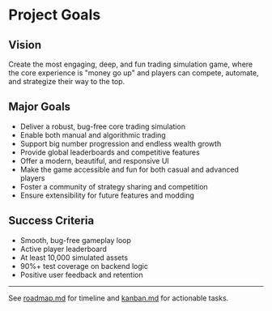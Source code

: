 # Project Goals

## Vision

Create the most engaging, deep, and fun trading simulation game, where the core experience is "money go up" and players can compete, automate, and strategize their way to the top.

## Major Goals

- Deliver a robust, bug-free core trading simulation
- Enable both manual and algorithmic trading
- Support big number progression and endless wealth growth
- Provide global leaderboards and competitive features
- Offer a modern, beautiful, and responsive UI
- Make the game accessible and fun for both casual and advanced players
- Foster a community of strategy sharing and competition
- Ensure extensibility for future features and modding

## Success Criteria

- Smooth, bug-free gameplay loop
- Active player leaderboard
- At least 10,000 simulated assets
- 90%+ test coverage on backend logic
- Positive user feedback and retention

---

See [roadmap.md](roadmap.md) for timeline and [kanban.md](kanban.md) for actionable tasks.
